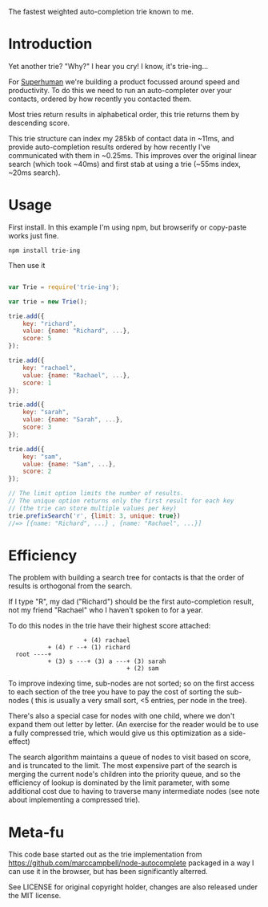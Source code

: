 The fastest weighted auto-completion trie known to me.

Introduction
============

Yet another trie? "Why?" I hear you cry! I know, it's trie-ing...

For [Superhuman](https://superhuman.com) we're building a product focussed around speed and
productivity. To do this we need to run an auto-completer over your contacts, ordered by how
recently you contacted them.

Most tries return results in alphabetical order, this trie returns them by descending score.

This trie structure can index my 285kb of contact data in ~11ms, and provide auto-completion
results ordered by how recently I've communicated with them in ~0.25ms. This improves over
the original linear search (which took ~40ms) and first stab at using a trie (~55ms index, ~20ms search).

Usage
=====

First install. In this example I'm using npm, but browserify or copy-paste works just fine.

```
npm install trie-ing
```

Then use it

```javascript

var Trie = require('trie-ing');

var trie = new Trie();

trie.add({
    key: "richard",
    value: {name: "Richard", ...},
    score: 5
});

trie.add({
    key: "rachael",
    value: {name: "Rachael", ...},
    score: 1
});

trie.add({
    key: "sarah",
    value: {name: "Sarah", ...},
    score: 3
});

trie.add({
    key: "sam",
    value: {name: "Sam", ...},
    score: 2
});

// The limit option limits the number of results.
// The unique option returns only the first result for each key
// (the trie can store multiple values per key)
trie.prefixSearch('r', {limit: 3, unique: true})
//=> [{name: "Richard", ...} , {name: "Rachael", ...}]
```

Efficiency
==========

The problem with building a search tree for contacts is that the order of
results is orthogonal from the search.

If I type "R", my dad ("Richard") should be the first auto-completion result, not
my friend "Rachael" who I haven't spoken to for a year.

To do this nodes in the trie have their highest score attached:

```
                     + (4) rachael
           + (4) r --+ (1) richard
  root ----+
           + (3) s ---+ (3) a ---+ (3) sarah
                                 + (2) sam
```

To improve indexing time, sub-nodes are not sorted; so on the first access to
each section of the tree you have to pay the cost of sorting the sub-nodes (
this is usually a very small sort, <5 entries, per node in the tree).

There's also a special case for nodes with one child, where we don't expand
them out letter by letter. (An exercise for the reader would be to use a
fully compressed trie, which would give us this optimization as a side-effect)

The search algorithm maintains a queue of nodes to visit based on score, and is
truncated to the limit. The most expensive part of the search is merging the
current node's children into the priority queue, and so the efficiency of lookup
is dominated by the limit parameter, with some additional cost due to having to
traverse many intermediate nodes (see note about implementing a compressed trie).

Meta-fu
=======

This code base started out as the trie implementation from
https://github.com/marccampbell/node-autocomplete packaged in a way I can use
it in the browser, but has been significantly alterred.

See LICENSE for original copyright holder, changes are also released under the MIT license.
